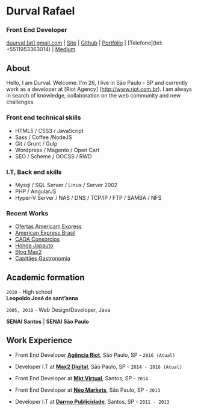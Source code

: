 # Durval Rafael

### Front End Developer

[duurval [at] gmail.com](mailto:duurval@gmail.com) | [Site](http://durvalrafael.com.br/) | [Github](http://github.com/durvalrafael) | [Portfólio](http://behance.net/durval) | [Telefone](tel: +5511953363014) | 
[Medium](https://medium.com/@durval)


## About

Hello, I am Durval. Welcome.
I'm 26, I live in São Paulo - SP and currently work as a developer at [Riot Agency] (http://www.riot.com.br). I am always in search of knowledge, collaboration on the web community and new challenges.

### Front end technical skills

*   HTML5 / CSS3 / JavaScript
*   Sass / Coffee /NodeJS
*   Git / Grunt / Gulp
*   Wordpress / Magento / Open Cart
*   SEO / Scheme / OOCSS / RWD  

### I.T, Back end skills

*   Mysql / SQL Server / Linux / Server 2002
*   PHP / AngularJS
*   Hyper-V Server / NAS / DNS / TCP/IP / FTP / SAMBA / NFS

### Recent Works
* [Ofertas Americam Express](http://www.ofertasamericanexpress.com.br/)
* [American Express Brasil](http://www.americanexpress.com.br)
* [CAOA Consórcios](http://www.caoaconsorcios.com.br)
* [Honda Japauto](http://www.ofertasjapauto.com.br/)
* [Blog Max2](http://www.max2digital.com.br/blog)
* [Capitães Gastronomia](http://www.capitaesgastronomia.com.br/)


## Academic formation

`2010` - High school  
 **Leopoldo José de sant’anna**

`2005, 2010` - Web Design/Developer, Java  

 **SENAI Santos** | **SENAI São Paulo**

## Work Experience


*   Front End Developer **[Agência Riot](http://www.riot.com.br/)**, São Paulo, SP - `2016 (Atual)`

*   Developer I.T at **[Max2 Digital](http://www.max2digital.com.br/)**, São Paulo, SP - `2014 - 2016 (Atual)`

*   Front End Developer at **[Mkt Virtual](http://www.mktvirtual.com.br/)**, Santos, SP - `2014`

*   Front End Developer at **[Neo Markets](http://www.neomarkets.com.br/)**, São Paulo, SP - `2013`

*   Developer I.T at **[Darmo Publicidade](http://www.darmopublicidade.com.br/)**, Santos, SP - `2011 - 2013`
